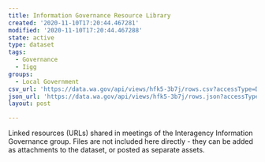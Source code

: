```yaml
---
title: Information Governance Resource Library
created: '2020-11-10T17:20:44.467281'
modified: '2020-11-10T17:20:44.467288'
state: active
type: dataset
tags:
  - Governance
  - Iigg
groups:
  - Local Government
csv_url: 'https://data.wa.gov/api/views/hfk5-3b7j/rows.csv?accessType=DOWNLOAD'
json_url: 'https://data.wa.gov/api/views/hfk5-3b7j/rows.json?accessType=DOWNLOAD'
layout: post

---
```

Linked resources (URLs) shared in meetings of the Interagency Information Governance group.  Files are not included here directly - they can be added as attachments to the dataset, or posted as separate assets.
